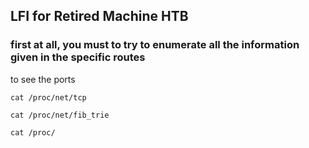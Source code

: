 ## LFI for Retired Machine HTB


### first at all, you must to try to enumerate all the information given in the specific routes


to see the ports 
```
cat /proc/net/tcp
```

```
cat /proc/net/fib_trie
```

```
cat /proc/
```
